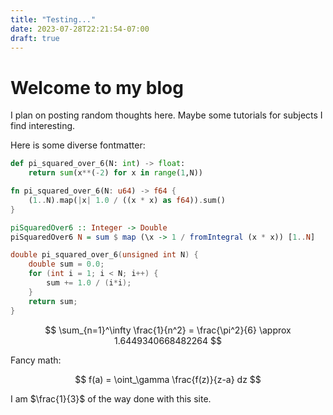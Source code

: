 ```yaml
---
title: "Testing..."
date: 2023-07-28T22:21:54-07:00
draft: true
---
```



# Welcome to my blog

I plan on posting random thoughts here. Maybe some tutorials for subjects I find interesting.

Here is some diverse fontmatter:

```python
def pi_squared_over_6(N: int) -> float:
    return sum(x**(-2) for x in range(1,N))
```

```rust
fn pi_squared_over_6(N: u64) -> f64 {
    (1..N).map(|x| 1.0 / ((x * x) as f64)).sum()
}
```

```haskell
piSquaredOver6 :: Integer -> Double
piSquaredOver6 N = sum $ map (\x -> 1 / fromIntegral (x * x)) [1..N]
```

```c
double pi_squared_over_6(unsigned int N) {
    double sum = 0.0;
    for (int i = 1; i < N; i++) {
        sum += 1.0 / (i*i);
    }
    return sum;
}
```

$$
\sum_{n=1}^\infty \frac{1}{n^2} = \frac{\pi^2}{6} \approx 1.6449340668482264
$$

Fancy math:

$$
f(a) = \oint_\gamma \frac{f(z)}{z-a} dz
$$


I am $\frac{1}{3}$ of the way done with this site.
